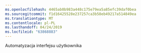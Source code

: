 ```yaml
---
ms.openlocfilehash: 4465ab0b983a448c175e79ea5a85efc39daf0bea
ms.sourcegitcommit: f1d16425528e237257ca3b58eb49217a514849ea
ms.translationtype: MT
ms.contentlocale: pl-PL
ms.lasthandoff: 04/24/2019
ms.locfileid: "63868883"
---
```

Automatyzacja interfejsu użytkownika